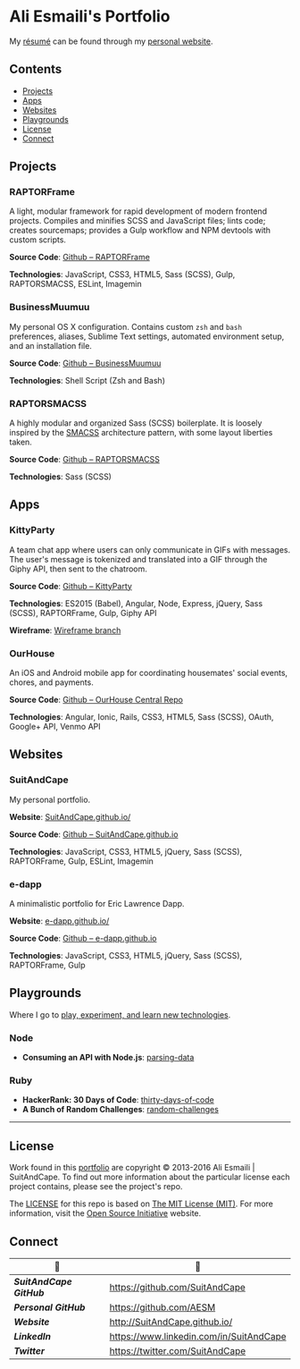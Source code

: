 <!-- README.md -->

Ali Esmaili's Portfolio
===============================================================================

My [résumé](http://SuitAndCape.github.io/resume.pdf) can be found through my [personal website](http://SuitAndCape.github.io/).

## Contents

- [Projects](#projects)
- [Apps](#apps)
- [Websites](#websites)
- [Playgrounds](#playgrounds)
- [License](#license)
- [Connect](#connect)

## Projects

### RAPTORFrame
A light, modular framework for rapid development of modern frontend projects.  Compiles and minifies SCSS and JavaScript files; lints code; creates sourcemaps; provides a Gulp workflow and NPM devtools with custom scripts.

**Source Code**: [Github – RAPTORFrame](https://github.com/SuitAndCape/RAPTORFrame)

**Technologies**: JavaScript, CSS3, HTML5, Sass (SCSS), Gulp, RAPTORSMACSS, ESLint, Imagemin

### BusinessMuumuu
My personal OS X configuration.  Contains custom `zsh` and `bash` preferences, aliases, Sublime Text settings, automated environment setup, and an installation file.

**Source Code**: [Github – BusinessMuumuu](https://github.com/AESM/dotfiles)

**Technologies**: Shell Script (Zsh and Bash)

### RAPTORSMACSS
A highly modular and organized Sass (SCSS) boilerplate. It is loosely inspired by the [SMACSS](https://smacss.com/) architecture pattern, with some layout liberties taken.

**Source Code**: [Github – RAPTORSMACSS](https://github.com/SuitAndCape/RAPTORSMACSS)

**Technologies**: Sass (SCSS)

<!-- ### GlitterAndRetribution

#### _Work in Progress_
A Sublime Text color schemes and a theme package.

**Source Code**: [Github – GlitterAndRetribution](https://github.com/SuitAndCape/GlitterAndRetribution)

**Technologies**: XML -->

<!-- ### FunkyAnimatronicMixologyHenchmen

#### _Work in Progress_
A Sass (SCSS) function, animation/transition, mixin, and helper library.

**Source Code**: [Github – FunkyAnimatronicMixologyHenchmen](https://github.com/SuitAndCape/FunkyAnimatronicMixologyHenchmen)

**Technologies**: Sass (SCSS) -->

## Apps

### KittyParty
A team chat app where users can only communicate in GIFs with messages.  The user's message is tokenized and translated into a GIF through the Giphy API, then sent to the chatroom.

**Source Code**: [Github – KittyParty](https://github.com/AESM/KittyParty)

**Technologies**: ES2015 (Babel), Angular, Node, Express, jQuery, Sass (SCSS), RAPTORFrame, Gulp, Giphy API

**Wireframe**: [Wireframe branch](https://github.com/AESM/KittyParty/tree/wireframe)

### OurHouse
An iOS and Android mobile app for coordinating housemates' social events, chores, and payments.

**Source Code**: [Github – OurHouse Central Repo](https://github.com/AESM/OurHouse_Central_Repo)

**Technologies**: Angular, Ionic, Rails, CSS3, HTML5, Sass (SCSS), OAuth, Google+ API, Venmo API

<!-- ### Commander's Paramour
A Connect Four clone, playable in a web browser.  Players may share a screen or play in two separate browsers.

**Source Code**: [Github – CommandersParamour](https://github.com/AESM/CommandersParamour)

**Technologies**: JavaScript, jQuery, HTML5, CSS3, Sass (SCSS), RAPTORSMACSS -->

## Websites

### SuitAndCape
My personal portfolio.

**Website**: [SuitAndCape.github.io/](http://SuitAndCape.github.io/)

**Source Code**: [Github – SuitAndCape.github.io](https://github.com/SuitAndCape/SuitAndCape.github.io)

**Technologies**: JavaScript, CSS3, HTML5, jQuery, Sass (SCSS), RAPTORFrame, Gulp, ESLint, Imagemin

### e-dapp
A minimalistic portfolio for Eric Lawrence Dapp.

**Website**: [e-dapp.github.io/](http://e-dapp.github.io/)

**Source Code**: [Github – e-dapp.github.io](https://github.com/e-dapp/e-dapp.github.io)

**Technologies**: JavaScript, CSS3, HTML5, jQuery, Sass (SCSS), RAPTORFrame, Gulp

## Playgrounds

Where I go to [play, experiment, and learn new technologies](https://github.com/AESM/Portfolio/blob/master/Playground).

### Node
- **Consuming an API with Node.js**: [parsing-data](https://github.com/AESM/Portfolio/blob/master/Playground/Node/parsing-data)

### Ruby
- **HackerRank: 30 Days of Code**: [thirty-days-of-code](https://github.com/AESM/Portfolio/blob/master/Playground/Ruby/thirty-days-of-code)
- **A Bunch of Random Challenges**: [random-challenges](https://github.com/AESM/Portfolio/blob/master/Playground/Ruby/random-challenges)

-------------------------------------------------------------------------------

## License

Work found in this [portfolio](#ali-esmailis-portfolio) are copyright © 2013-2016 Ali Esmaili | SuitAndCape.  To find out more information about the particular license each project contains, please see the project's repo.

The [LICENSE](https://github.com/AESM/Portfolio/blob/master/LICENSE) for this repo is based on [The MIT License (MIT)](http://opensource.org/licenses/MIT).  For more information, visit the [Open Source Initiative](http://opensource.org/) website.

## Connect

|               :tophat:               |               :rocket:               |
| ------------------------------------ | ------------------------------------ |
**_SuitAndCape GitHub_** | https://github.com/SuitAndCape
**_Personal GitHub_**    | https://github.com/AESM
**_Website_**            | http://SuitAndCape.github.io/
**_LinkedIn_**           | https://www.linkedin.com/in/SuitAndCape
**_Twitter_**            | https://twitter.com/SuitAndCape
